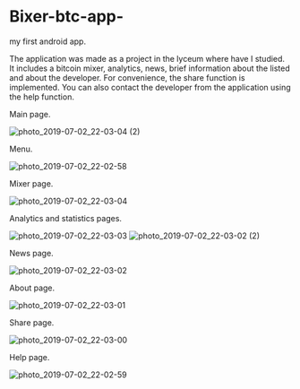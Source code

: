 # Bixer-btc-app-
my first android app.

The application was made as a project in the lyceum where have I studied. It includes a bitcoin mixer, analytics, news, brief information about the listed and about the developer. For convenience, the share function is implemented. You can also contact the developer from the application using the help function.

Main page.

![photo_2019-07-02_22-03-04 (2)](https://user-images.githubusercontent.com/45006912/60539535-9b7c4f00-9d15-11e9-8c63-534215e0293a.jpg)

Menu.

![photo_2019-07-02_22-02-58](https://user-images.githubusercontent.com/45006912/60539571-afc04c00-9d15-11e9-8953-057cec7785e7.jpg)

Mixer page.

![photo_2019-07-02_22-03-04](https://user-images.githubusercontent.com/45006912/60539671-f0b86080-9d15-11e9-9d8f-ffc8923c433e.jpg)

Analytics and statistics pages.

![photo_2019-07-02_22-03-03](https://user-images.githubusercontent.com/45006912/60539686-f9a93200-9d15-11e9-9aa3-7d941eb51da9.jpg)
![photo_2019-07-02_22-03-02 (2)](https://user-images.githubusercontent.com/45006912/60539692-fca42280-9d15-11e9-8220-32a99096a222.jpg)

News page.

![photo_2019-07-02_22-03-02](https://user-images.githubusercontent.com/45006912/60539696-0168d680-9d16-11e9-904e-49297f48d344.jpg)

About page.

![photo_2019-07-02_22-03-01](https://user-images.githubusercontent.com/45006912/60539701-0594f400-9d16-11e9-9064-ba1496897a78.jpg)

Share page.

![photo_2019-07-02_22-03-00](https://user-images.githubusercontent.com/45006912/60539708-07f74e00-9d16-11e9-9aa6-bb8479b52dc9.jpg)

Help page.

![photo_2019-07-02_22-02-59](https://user-images.githubusercontent.com/45006912/60539709-09287b00-9d16-11e9-829f-bca7ed451531.jpg)
